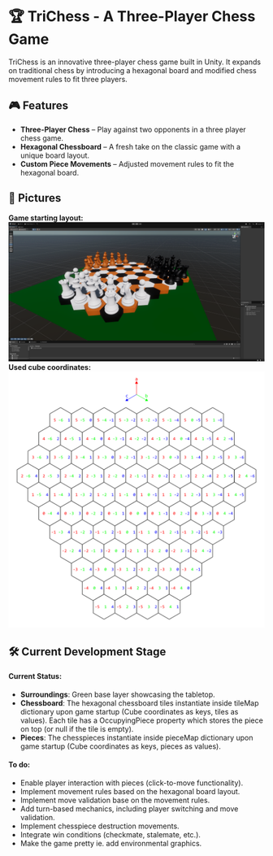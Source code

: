 # 🏆 TriChess - A Three-Player Chess Game

TriChess is an innovative three-player chess game built in Unity. It expands on traditional chess by introducing a hexagonal board and modified chess movement rules to fit three players.  

## 🎮 Features

- **Three-Player Chess** – Play against two opponents in a three player chess game.
- **Hexagonal Chessboard** – A fresh take on the classic game with a unique board layout.
- **Custom Piece Movements** – Adjusted movement rules to fit the hexagonal board.

## 📸 Pictures
**Game starting layout:**
![Game Starting Layout](Screenshots/TriChess_early_stage_board.png)
**Used cube coordinates:**
![Cube Coordinate Illustration](Illustrations/TriChess_Cube_Coordinates.png)

## 🛠️ Current Development Stage

#### Current Status:
- **Surroundings**: Green base layer showcasing the tabletop.
- **Chessboard**: The hexagonal chessboard tiles instantiate inside tileMap dictionary upon game startup (Cube coordinates as keys, tiles as values). Each tile has a OccupyingPiece property which stores the piece on top (or null if the tile is empty).
- **Pieces**: The chesspieces instantiate inside pieceMap dictionary upon game startup (Cube coordinates as keys, pieces as values).

#### To do:
- Enable player interaction with pieces (click-to-move functionality).
- Implement movement rules based on the hexagonal board layout.
- Implement move validation base on the movement rules.
- Add turn-based mechanics, including player switching and move validation.
- Implement chesspiece destruction movements.
- Integrate win conditions (checkmate, stalemate, etc.).
- Make the game pretty ie. add environmental graphics.
